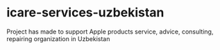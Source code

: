 # icare-services-uzbekistan
Project has made to support Apple products service, advice, consulting, repairing organization in Uzbekistan

